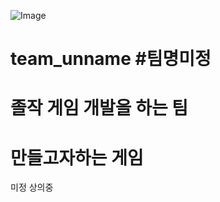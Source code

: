 ![Image](https://github.com/user-attachments/assets/2ad3a2ca-b176-4ec7-9282-f8572d2a48dc)
# team_unname #팀명미정

# 졸작 게임 개발을 하는 팀 




# 만들고자하는 게임 
 
 미정 상의중 

 

